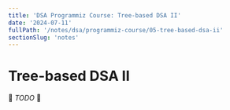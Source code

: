 ```yaml
---
title: 'DSA Programmiz Course: Tree-based DSA II'
date: '2024-07-11'
fullPath: '/notes/dsa/programmiz-course/05-tree-based-dsa-ii'
sectionSlug: 'notes'
---
```


# Tree-based DSA II

🚧 _TODO_ 🚧
